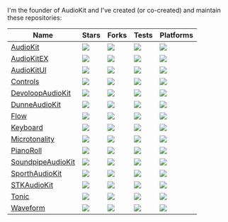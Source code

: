 I'm the founder of AudioKit and I've created (or co-created) and maintain these repositories:

|  Name | Stars | Forks | Tests | Platforms |
| ----- | ----- | ----- | ----- | --------- |
| [AudioKit](https://github.com/AudioKit/AudioKit)                   | [![](https://img.shields.io/github/v/tag/AudioKit/AudioKit?label=&color=black)         ](https://github.com/AudioKit/AudioKit/tags)          | [![](https://img.shields.io/github/issues-raw/AudioKit/AudioKit?label=&color=black)         ](https://github.com/AudioKit/AudioKit/issues)          | [![](https://github.com/AudioKit/AudioKit/workflows/CI/badge.svg)                                                  ](https://github.com/AudioKit/AudioKit/actions?query=workflow%3ACI)          | [![](https://img.shields.io/endpoint?url=https%3A%2F%2Fswiftpackageindex.com%2Fapi%2Fpackages%2FAudioKit%2FAudioKit%2Fbadge%3Ftype%3Dplatforms&label=&color=black)         ](https://swiftpackageindex.com/AudioKit/AudioKit)          |
| [AudioKitEX](https://github.com/AudioKit/AudioKitEX)        | [![](https://img.shields.io/github/stars/AudioKit/AudioKitEX?label=&color=black)       ](https://github.com/AudioKit/AudioKitEX/stargazers)        |  [![](https://img.shields.io/github/forks/AudioKit/AudioKitEX?label=&color=black)       ](https://github.com/AudioKit/AudioKitEX/network/members)        | [![](https://img.shields.io/github/actions/workflow/status/AudioKit/AudioKitEX/tests.yml?branch=main&label=)       ](https://github.com/AudioKit/AudioKitEX/actions/workflows/tests.yml)        | [![](https://img.shields.io/endpoint?url=https%3A%2F%2Fswiftpackageindex.com%2Fapi%2Fpackages%2FAudioKit%2FAudioKitEX%2Fbadge%3Ftype%3Dplatforms&label=&color=black)       ](https://swiftpackageindex.com/AudioKit/AudioKitEX)        |
| [AudioKitUI](https://github.com/AudioKit/AudioKitUI)        | [![](https://img.shields.io/github/stars/AudioKit/AudioKitUI?label=&color=black)       ](https://github.com/AudioKit/AudioKitUI/stargazers)        |  [![](https://img.shields.io/github/forks/AudioKit/AudioKitUI?label=&color=black)       ](https://github.com/AudioKit/AudioKitUI/network/members)        | [![](https://img.shields.io/github/actions/workflow/status/AudioKit/AudioKitUI/tests.yml?branch=main&label=)       ](https://github.com/AudioKit/AudioKitUI/actions/workflows/tests.yml)        | [![](https://img.shields.io/endpoint?url=https%3A%2F%2Fswiftpackageindex.com%2Fapi%2Fpackages%2FAudioKit%2FAudioKitUI%2Fbadge%3Ftype%3Dplatforms&label=&color=black)       ](https://swiftpackageindex.com/AudioKit/AudioKitUI)        |
| [Controls](https://github.com/AudioKit/Controls)          | [![](https://img.shields.io/github/stars/AudioKit/Controls?label=&color=black)         ](https://github.com/AudioKit/Controls/stargazers)          |  [![](https://img.shields.io/github/forks/AudioKit/Controls?label=&color=black)         ](https://github.com/AudioKit/Controls/network/members)          | [![](https://img.shields.io/github/actions/workflow/status/AudioKit/Controls/tests.yml?branch=main&label=)         ](https://github.com/AudioKit/Controls/actions/workflows/tests.yml)          | [![](https://img.shields.io/endpoint?url=https%3A%2F%2Fswiftpackageindex.com%2Fapi%2Fpackages%2FAudioKit%2FControls%2Fbadge%3Ftype%3Dplatforms&label=&color=black)         ](https://swiftpackageindex.com/AudioKit/Controls)          |
| [DevoloopAudioKit](https://github.com/AudioKit/DevoloopAudioKit)  | [![](https://img.shields.io/github/stars/AudioKit/DevoloopAudioKit?label=&color=black) ](https://github.com/AudioKit/DevoloopAudioKit/stargazers)  |  [![](https://img.shields.io/github/forks/AudioKit/DevoloopAudioKit?label=&color=black) ](https://github.com/AudioKit/DevoloopAudioKit/network/members)  | [![](https://img.shields.io/github/actions/workflow/status/AudioKit/DevoloopAudioKit/tests.yml?branch=main&label=) ](https://github.com/AudioKit/DevoloopAudioKit/actions/workflows/tests.yml)  | [![](https://img.shields.io/endpoint?url=https%3A%2F%2Fswiftpackageindex.com%2Fapi%2Fpackages%2FAudioKit%2FDevoloopAudioKit%2Fbadge%3Ftype%3Dplatforms&label=&color=black) ](https://swiftpackageindex.com/AudioKit/DevoloopAudioKit)  |
| [DunneAudioKit](https://github.com/AudioKit/DunneAudioKit)     | [![](https://img.shields.io/github/stars/AudioKit/DunneAudioKit?label=&color=black)    ](https://github.com/AudioKit/DunneAudioKit/stargazers)     |  [![](https://img.shields.io/github/forks/AudioKit/DunneAudioKit?label=&color=black)    ](https://github.com/AudioKit/DunneAudioKit/network/members)     | [![](https://img.shields.io/github/actions/workflow/status/AudioKit/DunneAudioKit/tests.yml?branch=main&label=)    ](https://github.com/AudioKit/DunneAudioKit/actions/workflows/tests.yml)     | [![](https://img.shields.io/endpoint?url=https%3A%2F%2Fswiftpackageindex.com%2Fapi%2Fpackages%2FAudioKit%2FDunneAudioKit%2Fbadge%3Ftype%3Dplatforms&label=&color=black)    ](https://swiftpackageindex.com/AudioKit/DunneAudioKit)     |
| [Flow](https://github.com/AudioKit/Flow)              | [![](https://img.shields.io/github/stars/AudioKit/Flow?label=&color=black)             ](https://github.com/AudioKit/Flow/stargazers)              |  [![](https://img.shields.io/github/forks/AudioKit/Flow?label=&color=black)             ](https://github.com/AudioKit/Flow/network/members)              | [![](https://img.shields.io/github/actions/workflow/status/AudioKit/Flow/tests.yml?branch=main&label=)             ](https://github.com/AudioKit/Flow/actions/workflows/tests.yml)              | [![](https://img.shields.io/endpoint?url=https%3A%2F%2Fswiftpackageindex.com%2Fapi%2Fpackages%2FAudioKit%2FFlow%2Fbadge%3Ftype%3Dplatforms&label=&color=black)             ](https://swiftpackageindex.com/AudioKit/Flow)              |
| [Keyboard](https://github.com/AudioKit/Keyboard)          | [![](https://img.shields.io/github/stars/AudioKit/Keyboard?label=&color=black)         ](https://github.com/AudioKit/Keyboard/stargazers)          |  [![](https://img.shields.io/github/forks/AudioKit/Keyboard?label=&color=black)         ](https://github.com/AudioKit/Keyboard/network/members)          | [![](https://img.shields.io/github/actions/workflow/status/AudioKit/Keyboard/tests.yml?branch=main&label=)         ](https://github.com/AudioKit/Keyboard/actions/workflows/tests.yml)          | [![](https://img.shields.io/endpoint?url=https%3A%2F%2Fswiftpackageindex.com%2Fapi%2Fpackages%2FAudioKit%2FKeyboard%2Fbadge%3Ftype%3Dplatforms&label=&color=black)         ](https://swiftpackageindex.com/AudioKit/Keyboard)          |
| [Microtonality](https://github.com/AudioKit/Microtonality)     | [![](https://img.shields.io/github/stars/AudioKit/Microtonality?label=&color=black)    ](https://github.com/AudioKit/Microtonality/stargazers)     |  [![](https://img.shields.io/github/forks/AudioKit/Microtonality?label=&color=black)    ](https://github.com/AudioKit/Microtonality/network/members)     | [![](https://img.shields.io/github/actions/workflow/status/AudioKit/Microtonality/tests.yml?branch=main&label=)    ](https://github.com/AudioKit/Microtonality/actions/workflows/tests.yml)     | [![](https://img.shields.io/endpoint?url=https%3A%2F%2Fswiftpackageindex.com%2Fapi%2Fpackages%2FAudioKit%2FMicrotonality%2Fbadge%3Ftype%3Dplatforms&label=&color=black)    ](https://swiftpackageindex.com/AudioKit/Microtonality)     |
| [PianoRoll](https://github.com/AudioKit/PianoRoll)         | [![](https://img.shields.io/github/stars/AudioKit/PianoRoll?label=&color=black)        ](https://github.com/AudioKit/PianoRoll/stargazers)         |  [![](https://img.shields.io/github/forks/AudioKit/PianoRoll?label=&color=black)        ](https://github.com/AudioKit/PianoRoll/network/members)         | [![](https://img.shields.io/github/actions/workflow/status/AudioKit/PianoRoll/tests.yml?branch=main&label=)        ](https://github.com/AudioKit/PianoRoll/actions/workflows/tests.yml)         | [![](https://img.shields.io/endpoint?url=https%3A%2F%2Fswiftpackageindex.com%2Fapi%2Fpackages%2FAudioKit%2FPianoRoll%2Fbadge%3Ftype%3Dplatforms&label=&color=black)        ](https://swiftpackageindex.com/AudioKit/PianoRoll)         |
| [SoundpipeAudioKit](https://github.com/AudioKit/SoundpipeAudioKit) | [![](https://img.shields.io/github/v/tag/AudioKit/SoundpipeAudioKit?label=&color=black)](https://github.com/AudioKit/SoundpipeAudioKit/tags) | [![](https://img.shields.io/github/issues-raw/AudioKit/SoundpipeAudioKit?label=&color=black)](https://github.com/AudioKit/SoundpipeAudioKit/issues) | [![](https://github.com/AudioKit/SoundpipeAudioKit/workflows/CI/badge.svg)                                         ](https://github.com/AudioKit/SoundpipeAudioKit/actions?query=workflow%3ACI) | [![](https://img.shields.io/endpoint?url=https%3A%2F%2Fswiftpackageindex.com%2Fapi%2Fpackages%2FAudioKit%2FSoundpipeAudioKit%2Fbadge%3Ftype%3Dplatforms&label=&color=black)](https://swiftpackageindex.com/AudioKit/SoundpipeAudioKit) |
| [SporthAudioKit](https://github.com/AudioKit/SporthAudioKit)    | [![](https://img.shields.io/github/stars/AudioKit/SporthAudioKit?label=&color=black)   ](https://github.com/AudioKit/SporthAudioKit/stargazers)    |  [![](https://img.shields.io/github/forks/AudioKit/SporthAudioKit?label=&color=black)   ](https://github.com/AudioKit/SporthAudioKit/network/members)    | [![](https://img.shields.io/github/actions/workflow/status/AudioKit/SporthAudioKit/tests.yml?branch=main&label=)   ](https://github.com/AudioKit/SporthAudioKit/actions/workflows/tests.yml)    | [![](https://img.shields.io/endpoint?url=https%3A%2F%2Fswiftpackageindex.com%2Fapi%2Fpackages%2FAudioKit%2FSporthAudioKit%2Fbadge%3Ftype%3Dplatforms&label=&color=black)   ](https://swiftpackageindex.com/AudioKit/SporthAudioKit)    |
| [STKAudioKit](https://github.com/AudioKit/STKAudioKit)       | [![](https://img.shields.io/github/stars/AudioKit/STKAudioKit?label=&color=black)      ](https://github.com/AudioKit/STKAudioKit/stargazers)       |  [![](https://img.shields.io/github/forks/AudioKit/STKAudioKit?label=&color=black)      ](https://github.com/AudioKit/STKAudioKit/network/members)       | [![](https://img.shields.io/github/actions/workflow/status/AudioKit/STKAudioKit/tests.yml?branch=main&label=)      ](https://github.com/AudioKit/STKAudioKit/actions/workflows/tests.yml)       | [![](https://img.shields.io/endpoint?url=https%3A%2F%2Fswiftpackageindex.com%2Fapi%2Fpackages%2FAudioKit%2FSTKAudioKit%2Fbadge%3Ftype%3Dplatforms&label=&color=black)      ](https://swiftpackageindex.com/AudioKit/STKAudioKit)       |
| [Tonic](https://github.com/AudioKit/Tonic)             | [![](https://img.shields.io/github/stars/AudioKit/Tonic?label=&color=black)            ](https://github.com/AudioKit/Tonic/stargazers)             |  [![](https://img.shields.io/github/forks/AudioKit/Tonic?label=&color=black)            ](https://github.com/AudioKit/Tonic/stargaznetwork/membersers)   | [![](https://img.shields.io/github/actions/workflow/status/AudioKit/Tonic/tests.yml?branch=main&label=)            ](https://github.com/AudioKit/Tonic/actions/workflows/tests.yml)             | [![](https://img.shields.io/endpoint?url=https%3A%2F%2Fswiftpackageindex.com%2Fapi%2Fpackages%2FAudioKit%2FTonic%2Fbadge%3Ftype%3Dplatforms&label=&color=black)            ](https://swiftpackageindex.com/AudioKit/Tonic)             |
| [Waveform](https://github.com/AudioKit/Waveform)          | [![](https://img.shields.io/github/stars/AudioKit/Waveform?label=&color=black)         ](https://github.com/AudioKit/Waveform/stargazers)          |  [![](https://img.shields.io/github/forks/AudioKit/Waveform?label=&color=black)         ](https://github.com/AudioKit/Waveform/stargaznetwork/membersers)| [![](https://img.shields.io/github/actions/workflow/status/AudioKit/Waveform/tests.yml?branch=main&label=)         ](https://github.com/AudioKit/Waveform/actions/workflows/tests.yml)          | [![](https://img.shields.io/endpoint?url=https%3A%2F%2Fswiftpackageindex.com%2Fapi%2Fpackages%2FAudioKit%2FWaveform%2Fbadge%3Ftype%3Dplatforms&label=&color=black)         ](https://swiftpackageindex.com/AudioKit/Waveform)          |
